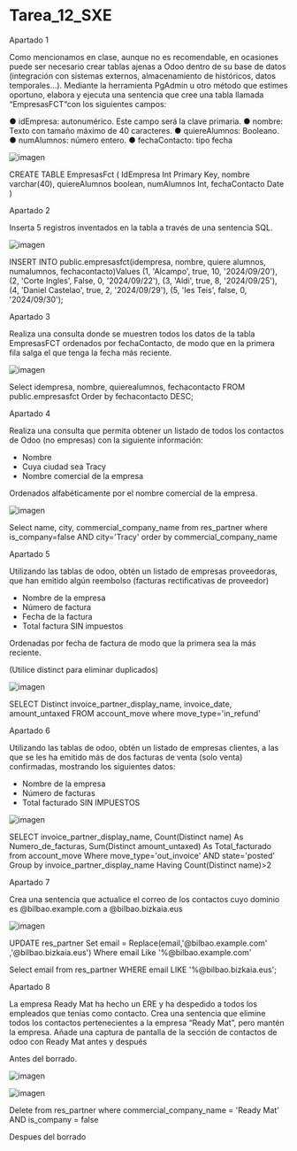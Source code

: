 # Tarea_12_SXE

Apartado 1

Como mencionamos en clase, aunque no es recomendable, en ocasiones puede ser
necesario crear tablas ajenas a Odoo dentro de su base de datos (integración con
sistemas externos, almacenamiento de históricos, datos temporales…). Mediante la
herramienta PgAdmin u otro método que estimes oportuno, elabora y ejecuta una
sentencia que cree una tabla llamada “EmpresasFCT“con los siguientes campos:

● idEmpresa: autonumérico. Este campo será la clave primaria.
● nombre: Texto con tamaño máximo de 40 caracteres.
● quiereAlumnos: Booleano.
● numAlumnos: número entero.
● fechaContacto: tipo fecha

![imagen](https://github.com/user-attachments/assets/3b2f9941-3235-4ba5-bfa9-f0d3eeeec4ab)

CREATE TABLE EmpresasFct (
	IdEmpresa Int Primary Key,
	nombre varchar(40),
	quiereAlumnos boolean,
	numAlumnos Int,
	fechaContacto Date
)


Apartado 2

Inserta 5 registros inventados en la tabla a través de una sentencia SQL.

![imagen](https://github.com/user-attachments/assets/b27a68d2-bb7d-42ca-af04-4d84a32186cf)

INSERT INTO public.empresasfct(idempresa, nombre, quiere alumnos, numalumnos, fechacontacto)Values
	(1, 'Alcampo', true, 10, '2024/09/20'),
	(2, 'Corte Ingles', False, 0, '2024/09/22'),
	(3, 'Aldi', true, 8, '2024/09/25'),
	(4, 'Daniel Castelao', true, 2, '2024/09/29'),
	(5, 'Ies Teis', false, 0, '2024/09/30');

Apartado 3

Realiza una consulta donde se muestren todos los datos de la tabla EmpresasFCT
ordenados por fechaContacto, de modo que en la primera fila salga el que tenga la
fecha más reciente.

![imagen](https://github.com/user-attachments/assets/c2774b2f-ebae-44bf-99d1-8c406e37da91)

Select idempresa, nombre, quierealumnos, fechacontacto
	FROM public.empresasfct
	Order by fechacontacto DESC;

Apartado 4

Realiza una consulta que permita obtener un listado de todos los contactos de
Odoo (no empresas) con la siguiente información:

- Nombre
- Cuya ciudad sea Tracy
- Nombre comercial de la empresa
  
Ordenados alfabéticamente por el nombre comercial de la empresa.

![imagen](https://github.com/user-attachments/assets/9ac7ee19-2302-45e0-90f6-98eeb4161dbb)

Select name, city, commercial_company_name from res_partner
where is_company=false AND city='Tracy'
order by commercial_company_name

Apartado 5

Utilizando las tablas de odoo, obtén un listado de empresas proveedoras, que han
emitido algún reembolso (facturas rectificativas de proveedor)

- Nombre de la empresa
- Número de factura
- Fecha de la factura
- Total factura SIN impuestos
  
Ordenadas por fecha de factura de modo que la primera sea la más reciente.

(Utilice distinct para eliminar duplicados)

![imagen](https://github.com/user-attachments/assets/945262c1-f378-45b1-a687-5488d40b66b8)

SELECT Distinct invoice_partner_display_name, invoice_date, amount_untaxed
	FROM account_move
	where move_type='in_refund'

Apartado 6

Utilizando las tablas de odoo, obtén un listado de empresas clientes, a las que se les
ha emitido más de dos facturas de venta (solo venta) confirmadas, mostrando los
siguientes datos:

- Nombre de la empresa
- Número de facturas 
- Total facturado SIN IMPUESTOS

![imagen](https://github.com/user-attachments/assets/14d1c1b6-0556-4ee1-be4d-a77c1768d53e)

SELECT invoice_partner_display_name, Count(Distinct name) As Numero_de_facturas, Sum(Distinct amount_untaxed) As Total_facturado from account_move
Where move_type='out_invoice' AND state='posted'
Group by invoice_partner_display_name
Having Count(Distinct name)>2

Apartado 7

Crea una sentencia que actualice el correo de los contactos cuyo dominio es
@bilbao.example.com a @bilbao.bizkaia.eus

![imagen](https://github.com/user-attachments/assets/4ebc4913-25f8-4d66-a456-b87feaa7b6ab)

UPDATE res_partner
Set email = Replace(email,'@bilbao.example.com' ,'@bilbao.bizkaia.eus')
Where email Like '%@bilbao.example.com'

Select email from res_partner
WHERE email LIKE '%@bilbao.bizkaia.eus';

Apartado 8

La empresa Ready Mat ha hecho un ERE y ha despedido a todos los empleados
que tenías como contacto. Crea una sentencia que elimine todos los contactos
pertenecientes a la empresa “Ready Mat”, pero mantén la empresa. Añade una
captura de pantalla de la sección de contactos de odoo con Ready Mat antes y
después

Antes del borrado.

![imagen](https://github.com/user-attachments/assets/ecfe347e-86d7-4906-a29e-7aa69bac898d)

![imagen](https://github.com/user-attachments/assets/7a70e250-d419-4765-a619-d018b625d12b)

Delete from res_partner
where commercial_company_name = 'Ready Mat' AND is_company = false

Despues del borrado



